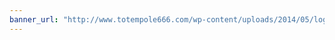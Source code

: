 ```yaml
---
banner_url: "http://www.totempole666.com/wp-content/uploads/2014/05/logo_wordpress_vilga.jpg"
---
```

